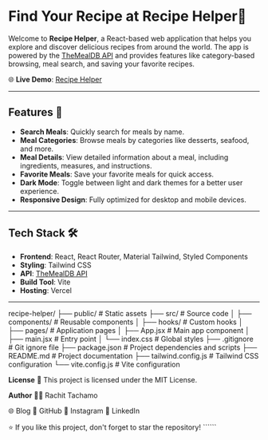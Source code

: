 # Find Your Recipe at Recipe Helper🍴

Welcome to **Recipe Helper**, a React-based web application that helps you explore and discover delicious recipes from around the world. The app is powered by the [TheMealDB API](https://www.themealdb.com/) and provides features like category-based browsing, meal search, and saving your favorite recipes.

🌐 **Live Demo**: [Recipe Helper](https://recipehelper.vercel.app/)

---

## Features 🚀

- **Search Meals**: Quickly search for meals by name.
- **Meal Categories**: Browse meals by categories like desserts, seafood, and more.
- **Meal Details**: View detailed information about a meal, including ingredients, measures, and instructions.
- **Favorite Meals**: Save your favorite meals for quick access.
- **Dark Mode**: Toggle between light and dark themes for a better user experience.
- **Responsive Design**: Fully optimized for desktop and mobile devices.

---

## Tech Stack 🛠️

- **Frontend**: React, React Router, Material Tailwind, Styled Components
- **Styling**: Tailwind CSS
- **API**: [TheMealDB API](https://www.themealdb.com/)
- **Build Tool**: Vite
- **Hosting**: Vercel

---


recipe-helper/
├── public/ # Static assets
├── src/ # Source code
│ ├── components/ # Reusable components
│ ├── hooks/ # Custom hooks
│ ├── pages/ # Application pages
│ ├── App.jsx # Main app component
│ ├── main.jsx # Entry point
│ └── index.css # Global styles
├── .gitignore # Git ignore file
├── package.json # Project dependencies and scripts
├── README.md # Project documentation
├── tailwind.config.js # Tailwind CSS configuration
└── vite.config.js # Vite configuration

**License**
 📄
This project is licensed under the MIT License.

**Author** 👨‍💻
Rachit Tachamo

🌐 Blog
🐙 GitHub
📸 Instagram
💼 LinkedIn

⭐ If you like this project, don't forget to star the repository! ``````